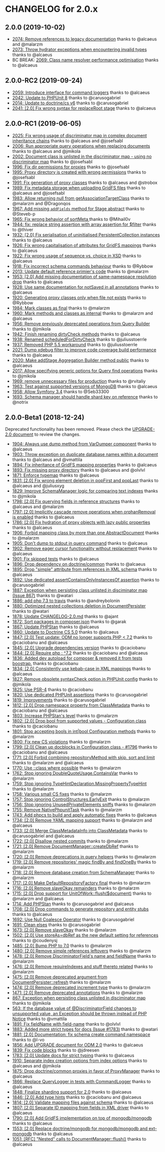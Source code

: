 CHANGELOG for 2.0.x
===================

2.0.0 (2019-10-02)
------------------

 - [2074: Remove references to legacy documentation](https://github.com/doctrine/mongodb-odm/pull/2074) thanks to @alcaeus and @malarzm
 - [2073: Throw hydrator exceptions when encountering invalid types](https://github.com/doctrine/mongodb-odm/pull/2073) thanks to @alcaeus
 - BC BREAK: [2069: Class name resolver performance optimisation](https://github.com/doctrine/mongodb-odm/pull/2069) thanks to @alcaeus

2.0.0-RC2 (2019-09-24)
----------------------

 - [2059: Introduce interface for command loggers](https://github.com/doctrine/mongodb-odm/pull/2059) thanks to @alcaeus
 - [2042: Update to PHPUnit 8](https://github.com/doctrine/mongodb-odm/pull/2042) thanks to @carusogabriel
 - [2014: Update to doctrine/cs v6](https://github.com/doctrine/mongodb-odm/pull/2014) thanks to @carusogabriel
 - [2041: &#91;2.0&#93; Fix wrong syntax for replaceRoot stage](https://github.com/doctrine/mongodb-odm/pull/2041) thanks to @alcaeus

2.0.0-RC1 (2019-06-05)
----------------------

 - [2025: Fix wrong usage of discriminator map in complex document inheritance chains](https://github.com/doctrine/mongodb-odm/pull/2025) thanks to @alcaeus and @josefsabl
 - [2006: Run appropriate query operations when replacing documents](https://github.com/doctrine/mongodb-odm/pull/2006) thanks to @alcaeus and @jmikola
 - [2002: Document class is unlisted in the discriminator map - using no discriminator map](https://github.com/doctrine/mongodb-odm/issues/2002) thanks to @josefsabl
 - [1996: Fix dir permissions for proxies](https://github.com/doctrine/mongodb-odm/pull/1996) thanks to @josefsabl
 - [1995: Proxy directory is created with wrong permissions](https://github.com/doctrine/mongodb-odm/issues/1995) thanks to @josefsabl
 - [1991: Fix generation of proxy classes](https://github.com/doctrine/mongodb-odm/pull/1991) thanks to @alcaeus and @strobox
 - [1989: Fix metadata storage when uploading GridFS files](https://github.com/doctrine/mongodb-odm/pull/1989) thanks to @alcaeus and @josefsabl
 - [1983: Allow returning null from getAssociationTargetClass](https://github.com/doctrine/mongodb-odm/pull/1983) thanks to @malarzm and @Dragonqos
 - [1967: Add missing `addFields` method for Stage abstract](https://github.com/doctrine/mongodb-odm/pull/1967) thanks to @Steveb-p
 - [1965: Fix wrong behavior of sortMeta ](https://github.com/doctrine/mongodb-odm/pull/1965) thanks to @Mihail0v
 - [1944: fix: replace string assertion with array assertion for $filter](https://github.com/doctrine/mongodb-odm/pull/1944) thanks to @thiver
 - [1932: &#91;2.0&#93; Fix serialisation of uninitialised PersistentCollection instances](https://github.com/doctrine/mongodb-odm/pull/1932) thanks to @alcaeus
 - [1926: Fix wrong capitalisation of attributes for GridFS mappings](https://github.com/doctrine/mongodb-odm/pull/1926) thanks to @alcaeus
 - [1922: Fix wrong usage of sequence vs. choice in XSD](https://github.com/doctrine/mongodb-odm/pull/1922) thanks to @alcaeus
 - [1918: Fix incorrect schema commands behaviour](https://github.com/doctrine/mongodb-odm/pull/1918) thanks to @Rybbow
 - [2013: Update default reference primier's code](https://github.com/doctrine/mongodb-odm/pull/2013) thanks to @malarzm
 - [1953: &#91;2.0&#93; Add missing documentation of same-namespace resolution drop](https://github.com/doctrine/mongodb-odm/pull/1953) thanks to @alcaeus
 - [1928: Use same documentation for notSaved in all annotations](https://github.com/doctrine/mongodb-odm/pull/1928) thanks to @alcaeus
 - [1920: Generating proxy classes only when file not exists](https://github.com/doctrine/mongodb-odm/issues/1920) thanks to @Rybbow
 - [1984: Mark classes as final](https://github.com/doctrine/mongodb-odm/pull/1984) thanks to @malarzm
 - [1960: Mark methods and classes as internal](https://github.com/doctrine/mongodb-odm/pull/1960) thanks to @malarzm and @alcaeus
 - [1956: Remove previously deprecated operations from Query Builder](https://github.com/doctrine/mongodb-odm/pull/1956) thanks to @jmikola
 - [1942: Finish renaming dirtyCheck methods](https://github.com/doctrine/mongodb-odm/pull/1942) thanks to @alcaeus
 - [1938: Renamed scheduledForDirtyCheck](https://github.com/doctrine/mongodb-odm/pull/1938) thanks to @juliusstoerrle
 - [1937: Removed PHP 5.5 workaround](https://github.com/doctrine/mongodb-odm/pull/1937) thanks to @juliusstoerrle
 - [2021: Dump xdebug filter to improve code coverage build performance](https://github.com/doctrine/mongodb-odm/pull/2021) thanks to @alcaeus
 - [2020: Make addStage Aggregation Builder method public](https://github.com/doctrine/mongodb-odm/pull/2020) thanks to @alcaeus
 - [2017: Allow specifying generic options for Query find operations](https://github.com/doctrine/mongodb-odm/pull/2017) thanks to @jmikola
 - [1969: remove unnecessary files for production](https://github.com/doctrine/mongodb-odm/pull/1969) thanks to @rvitaliy
 - [1963: Test against supported versions of MongoDB](https://github.com/doctrine/mongodb-odm/pull/1963) thanks to @alcaeus
 - [1958: Allow Symfony 3.4](https://github.com/doctrine/mongodb-odm/pull/1958) thanks to @Seb33300
 - [1693: Schema manager should handle shard key on reference](https://github.com/doctrine/mongodb-odm/pull/1693) thanks to @notrix

2.0.0-Beta1 (2018-12-24)
------------------------

Deprecated functionality has been removed. Please check the
[UPGRADE-2.0 document](https://github.com/doctrine/mongodb-odm/blob/master/UPGRADE-2.0.md)
to review the changes.

 - [1904: Always use dump method from VarDumper component](https://github.com/doctrine/mongodb-odm/pull/1904) thanks to @alcaeus
 - [1903: Throw exception on duplicate database names within a document](https://github.com/doctrine/mongodb-odm/pull/1903) thanks to @alcaeus and @vmattila
 - [1894: Fix inheritance of GridFS mapping properties](https://github.com/doctrine/mongodb-odm/pull/1894) thanks to @alcaeus
 - [1893: Fix missing proxy directory](https://github.com/doctrine/mongodb-odm/pull/1893) thanks to @alcaeus and @olvlvl
 - [1871: Enforce typemap](https://github.com/doctrine/mongodb-odm/pull/1871) thanks to @alcaeus
 - [1831: &#91;2.0&#93; Fix wrong element deletion in popFirst and popLast](https://github.com/doctrine/mongodb-odm/pull/1831) thanks to @alcaeus and @juliusxyg
 - [1829: Improve SchemaManager logic for comparing text indexes](https://github.com/doctrine/mongodb-odm/pull/1829) thanks to @jmikola
 - [1798: &#91;2.0&#93; Fix querying fields in reference structures](https://github.com/doctrine/mongodb-odm/pull/1798) thanks to @alcaeus and @malarzm
 - [1797: &#91;2.0&#93; Implicitly cascade remove operations when orphanRemoval is enabled](https://github.com/doctrine/mongodb-odm/pull/1797) thanks to @alcaeus
 - [1786: &#91;2.0&#93; Fix hydration of proxy objects with lazy public properties](https://github.com/doctrine/mongodb-odm/pull/1786) thanks to @alcaeus
 - [1906: Forbid mapping class by more than one AbstractDocument](https://github.com/doctrine/mongodb-odm/pull/1906) thanks to @malarzm
 - [1905: Don't dump to stdout in query command](https://github.com/doctrine/mongodb-odm/pull/1905) thanks to @alcaeus
 - [1902: Remove eager cursor functionality without replacement](https://github.com/doctrine/mongodb-odm/pull/1902) thanks to @alcaeus
 - [1901: Fix skipped tests](https://github.com/doctrine/mongodb-odm/pull/1901) thanks to @alcaeus
 - [1896: Drop dependency on doctrine/common](https://github.com/doctrine/mongodb-odm/pull/1896) thanks to @alcaeus
 - [1895: Drop &quot;simple&quot; attribute from references in XML schema](https://github.com/doctrine/mongodb-odm/pull/1895) thanks to @alcaeus
 - [1892: Use dedicated assertContainsOnlyInstancesOf assertion](https://github.com/doctrine/mongodb-odm/pull/1892) thanks to @carusogabriel
 - [1887: Exception when persisting class unlisted in disciminator map (Issue 867)](https://github.com/doctrine/mongodb-odm/pull/1887) thanks to @watari
 - [1886: add php 7.3 to travis](https://github.com/doctrine/mongodb-odm/pull/1886) thanks to @andreybolonin
 - [1880: Optimized nested collections deletion in DocumentPersister](https://github.com/doctrine/mongodb-odm/pull/1880) thanks to @watari
 - [1878: Update CHANGELOG-2.0.md](https://github.com/doctrine/mongodb-odm/pull/1878) thanks to @ajant
 - [1872: Sort packages in composer.json](https://github.com/doctrine/mongodb-odm/pull/1872) thanks to @garak
 - [1867: Update PHPStan](https://github.com/doctrine/mongodb-odm/pull/1867) thanks to @alcaeus
 - [1860: Update to Doctrine CS 5.0](https://github.com/doctrine/mongodb-odm/pull/1860) thanks to @alcaeus
 - [1847: &#91;2.0&#93; Test update: ODM no longer supports PHP &lt; 7.2](https://github.com/doctrine/mongodb-odm/pull/1847) thanks to @caciobanu and @alcaeus
 - [1845: &#91;2.0&#93; Upgrade dependencies version](https://github.com/doctrine/mongodb-odm/pull/1845) thanks to @caciobanu
 - [1844: &#91;2.0&#93; Require php : ^7.2](https://github.com/doctrine/mongodb-odm/pull/1844) thanks to @caciobanu and @alcaeus
 - [1836: Added dev autoload for composer &amp; removed it from tests boostrap.](https://github.com/doctrine/mongodb-odm/pull/1836) thanks to @caciobanu
 - [1834: &#91;2.0&#93; Consistently use kebab-case in XML mappings](https://github.com/doctrine/mongodb-odm/pull/1834) thanks to @alcaeus
 - [1827: Remove obsolete syntaxCheck option in PHPUnit config](https://github.com/doctrine/mongodb-odm/pull/1827) thanks to @jmikola
 - [1825: Use PSR-4](https://github.com/doctrine/mongodb-odm/pull/1825) thanks to @caciobanu
 - [1820: Use dedicated PHPUnit assertions](https://github.com/doctrine/mongodb-odm/pull/1820) thanks to @carusogabriel
 - [1819: Improvements](https://github.com/doctrine/mongodb-odm/pull/1819) thanks to @carusogabriel
 - [1812:  &#91;2.0&#93; Drop namespace property from ClassMetadata](https://github.com/doctrine/mongodb-odm/pull/1812) thanks to @caciobanu and @alcaeus
 - [1803: Increase PHPStan's level](https://github.com/doctrine/mongodb-odm/pull/1803) thanks to @malarzm
 - [1802: &#91;2.0&#93; Drop bool from supported values - Configuration class](https://github.com/doctrine/mongodb-odm/pull/1802) thanks to @caciobanu
 - [1801: Stop accepting bools in int|bool Configuration methods](https://github.com/doctrine/mongodb-odm/issues/1801) thanks to @malarzm
 - [1800: Fix new CS violations](https://github.com/doctrine/mongodb-odm/pull/1800) thanks to @malarzm
 - [1799: &#91;2.0&#93; Clean up docblocks in Configuration class - #1796](https://github.com/doctrine/mongodb-odm/pull/1799) thanks to @caciobanu and @alcaeus
 - [1771: &#91;2.0&#93; Forbid combining repositoryMethod with skip, sort and limit](https://github.com/doctrine/mongodb-odm/pull/1771) thanks to @malarzm and @alcaeus
 - [1770: Use ::class where possible](https://github.com/doctrine/mongodb-odm/pull/1770) thanks to @malarzm
 - [1762: Stop ignoring DoubleQuoteUsage.ContainsVar](https://github.com/doctrine/mongodb-odm/pull/1762) thanks to @malarzm
 - [1759: Stop ignoring TypeHintDeclaration.MissingPropertyTypeHint](https://github.com/doctrine/mongodb-odm/pull/1759) thanks to @malarzm
 - [1758: Various small CS fixes](https://github.com/doctrine/mongodb-odm/pull/1758) thanks to @malarzm
 - [1757: Stop ignoring ControlStructures.EarlyExit](https://github.com/doctrine/mongodb-odm/pull/1757) thanks to @malarzm
 - [1756: Stop ignoring UnusedPrivateElements sniffs](https://github.com/doctrine/mongodb-odm/pull/1756) thanks to @malarzm
 - [1755: Remove NativePhpunitTask](https://github.com/doctrine/mongodb-odm/pull/1755) thanks to @malarzm
 - [1743: Add phpcs to build and apply automatic fixes](https://github.com/doctrine/mongodb-odm/pull/1743) thanks to @alcaeus
 - [1734: &#91;2.0&#93; Remove YAML mapping support](https://github.com/doctrine/mongodb-odm/pull/1734) thanks to @malarzm and @alcaeus
 - [1733: &#91;2.0&#93; Merge ClassMetadataInfo into ClassMetadata](https://github.com/doctrine/mongodb-odm/pull/1733) thanks to @carusogabriel and @alcaeus
 - [1722: &#91;2.0&#93; Disallow nested commits](https://github.com/doctrine/mongodb-odm/pull/1722) thanks to @malarzm
 - [1721: &#91;2.0&#93; Remove DocumentManager::createDbRef](https://github.com/doctrine/mongodb-odm/pull/1721) thanks to @malarzm
 - [1720: &#91;2.0&#93; Remove deprecations in query helpers](https://github.com/doctrine/mongodb-odm/pull/1720) thanks to @malarzm
 - [1719: &#91;2.0&#93; Remove repositories' magic findBy and findOneBy](https://github.com/doctrine/mongodb-odm/pull/1719) thanks to @malarzm
 - [1718: &#91;2.0&#93; Remove database creation from SchemaManager](https://github.com/doctrine/mongodb-odm/pull/1718) thanks to @malarzm
 - [1717: &#91;2.0&#93; Make DefaultRepositoryFactory final](https://github.com/doctrine/mongodb-odm/pull/1717) thanks to @malarzm
 - [1716: &#91;2.0&#93; Remove slaveOkay remainders](https://github.com/doctrine/mongodb-odm/pull/1716) thanks to @malarzm
 - [1715: &#91;2.0&#93; Drop support for UnitOfWork::flush($document)](https://github.com/doctrine/mongodb-odm/pull/1715) thanks to @malarzm and @alcaeus
 - [1714: Add PHPStan](https://github.com/doctrine/mongodb-odm/pull/1714) thanks to @carusogabriel and @alcaeus
 - [1708: &#91;2.0&#93; Drop commands to generate repository and entity stubs](https://github.com/doctrine/mongodb-odm/pull/1708) thanks to @alcaeus
 - [1692: Use Null Coalesce Operator](https://github.com/doctrine/mongodb-odm/pull/1692) thanks to @carusogabriel
 - [1691: Clean elses](https://github.com/doctrine/mongodb-odm/pull/1691) thanks to @carusogabriel
 - [1673: &#91;2.0&#93; Remove slaveOkay](https://github.com/doctrine/mongodb-odm/pull/1673) thanks to @malarzm
 - [1502: &#91;2.0&#93; Use storeAs=dbRef as the new default setting for references](https://github.com/doctrine/mongodb-odm/pull/1502) thanks to @coudenysj
 - [1485: &#91;2.0&#93; Bump PHP to 7.0](https://github.com/doctrine/mongodb-odm/pull/1485) thanks to @malarzm
 - [1480: &#91;2.0&#93; Remove simple references leftovers](https://github.com/doctrine/mongodb-odm/pull/1480) thanks to @malarzm
 - [1478: &#91;2.0&#93; Remove DiscriminatorField's name and fieldName](https://github.com/doctrine/mongodb-odm/pull/1478) thanks to @malarzm
 - [1476: &#91;2.0&#93; Remove requireIndexes and stuff thereto related](https://github.com/doctrine/mongodb-odm/pull/1476) thanks to @malarzm
 - [1475: &#91;2.0&#93; Remove deprecated argument from DocumentPersister::refresh](https://github.com/doctrine/mongodb-odm/pull/1475) thanks to @malarzm
 - [1474: &#91;2.0&#93; Remove deprecated increment type](https://github.com/doctrine/mongodb-odm/pull/1474) thanks to @malarzm
 - [1471: &#91;2.0&#93; Remove deprecated annotations](https://github.com/doctrine/mongodb-odm/pull/1471) thanks to @malarzm
 - [867: Exception when persisting class unlisted in disciminator map](https://github.com/doctrine/mongodb-odm/issues/867) thanks to @jmikola
 - [563: If the database value of @DiscriminatorField changes to unsupported value, an Exception should be thrown instead of PHP Notice](https://github.com/doctrine/mongodb-odm/issues/563) thanks to @vmattila
 - [1891: Fix fieldName with field-name](https://github.com/doctrine/mongodb-odm/pull/1891) thanks to @olvlvl
 - [1883: Added more strict types for docs (Issue #1783)](https://github.com/doctrine/mongodb-odm/pull/1883) thanks to @watari
 - [1881: &#91;2.0&#93; Documentation: fix schema create command namespace](https://github.com/doctrine/mongodb-odm/pull/1881) thanks to @l-vo
 - [1856: Add UPGRADE document for ODM 2.0](https://github.com/doctrine/mongodb-odm/pull/1856) thanks to @alcaeus
 - [1839: Fix code blocks](https://github.com/doctrine/mongodb-odm/pull/1839) thanks to @jdreesen
 - [1783: &#91;2.0&#93; Update docs for strict typing](https://github.com/doctrine/mongodb-odm/issues/1783) thanks to @alcaeus
 - [1910: Separate index creation options from index options](https://github.com/doctrine/mongodb-odm/pull/1910) thanks to @alcaeus and @jmikola
 - [1875: Drop doctrine/common proxies in favor of ProxyManager](https://github.com/doctrine/mongodb-odm/pull/1875) thanks to @alcaeus
 - [1866: Replace QueryLogger in tests with CommandLogger](https://github.com/doctrine/mongodb-odm/pull/1866) thanks to @alcaeus
 - [1848: Finalize sharding support for 2.0](https://github.com/doctrine/mongodb-odm/pull/1848) thanks to @alcaeus
 - [1846: &#91;2.0&#93; Add type hints](https://github.com/doctrine/mongodb-odm/pull/1846) thanks to @caciobanu and @alcaeus
 - [1814: &#91;2.0&#93; Validate mapping files against schema](https://github.com/doctrine/mongodb-odm/pull/1814) thanks to @alcaeus
 - [1807: &#91;2.0&#93; Separate ID mapping from fields in XML driver](https://github.com/doctrine/mongodb-odm/pull/1807) thanks to @alcaeus
 - [1790: &#91;2.0&#93; Add GridFS implementation on top of mongodb/mongodb](https://github.com/doctrine/mongodb-odm/pull/1790) thanks to @alcaeus
 - [1553: &#91;2.0&#93; Replace doctrine/mongodb for mongodb/mongodb and ext-mongodb](https://github.com/doctrine/mongodb-odm/pull/1553) thanks to @alcaeus
 - [1051: &#91;RFC&#93; &quot;Nested&quot; calls to DocumentManager::flush()](https://github.com/doctrine/mongodb-odm/issues/1051) thanks to @alcaeus
